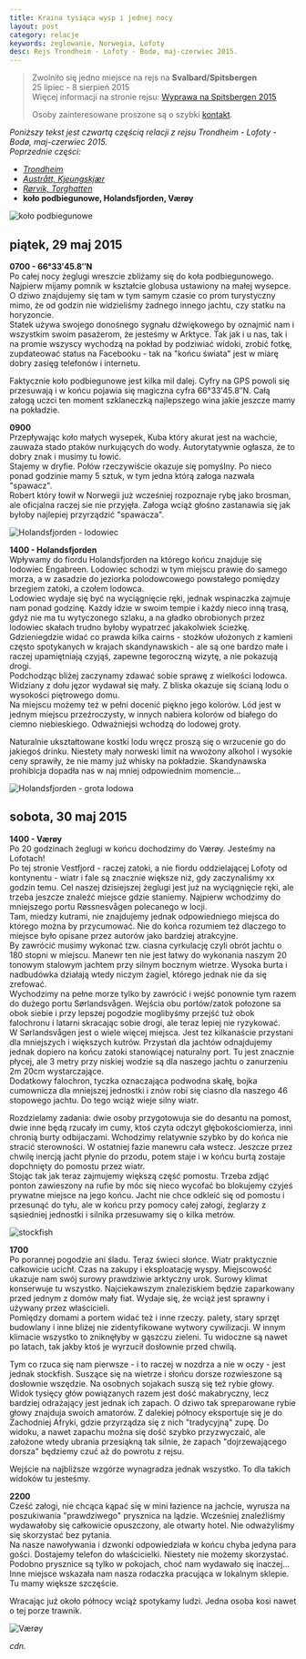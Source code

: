 ```yaml
---
title: Kraina tysiąca wysp i jednej nocy
layout: post
category: relacje
keywords: żeglowanie, Norwegia, Lofoty
desc: Rejs Trondheim - Lofoty - Bodø, maj-czerwiec 2015.
---
```


>  
> Zwolniło się jedno miejsce na rejs na **Svalbard/Spitsbergen**  
> 25 lipiec - 8 sierpień 2015   
> Więcej informacji na stronie rejsu: [Wyprawa na Spitsbergen 2015](/wyprawa-polonijna-na-spitsbergen-2015)  
>   
> Osoby zainteresowane proszone są o szybki [kontakt](/rejsy/rezerwacja.html).  
>  

*Poniższy tekst jest czwartą częścią relacji z rejsu Trondheim - Lofoty - Bodø, maj-czerwiec 2015.*  
*Poprzednie części:*

* *[Trondheim](/kraina-1000-wysp-i-1-nocy/)*
* *[Austrått, Kjeungskjær](/kraina-1000-wysp-i-1-nocy-cz2/)*
* *[Rørvik, Torghatten](/kraina-1000-wysp-i-1-nocy-cz3/)*
* **koło podbiegunowe, Holandsfjorden, Værøy**

![koło podbiegunowe](/img/2015/norwegia/kolo-podbiegunowe.jpg)

## piątek, 29 maj 2015
**0700 - 66°33′45.8″N**   
Po całej nocy żeglugi wreszcie zbliżamy się do koła podbiegunowego. Najpierw mijamy pomnik w kształcie globusa ustawiony na małej wysepce. O dziwo znajdujemy się tam 
w tym samym czasie co prom turystyczny mimo, że od godzin nie widzieliśmy żadnego innego jachtu, czy statku na horyzoncie.   
Statek używa swojego donośnego sygnału dźwiękowego by oznajmić nam i wszystkim swoim pasażerom, że jesteśmy w Arktyce. Tak jak i u nas, tak i na promie wszyscy wychodzą 
na pokład by podziwiać widoki, zrobić fotkę, zupdateować status na Facebooku - tak na "końcu świata" jest w miarę dobry zasięg telefonów i internetu.  

Faktycznie koło podbiegunowe jest kilka mil dalej. Cyfry na GPS powoli się przesuwają i w końcu pojawia się magiczna cyfra 66°33′45.8″N. Całą załogą uczci ten moment 
szklaneczką najlepszego wina jakie jeszcze mamy na pokładzie.  

**0900**  
Przepływając koło małych wysepek, Kuba który akurat jest na wachcie, zauważa stado ptaków nurkujących do wody. Autorytatywnie ogłasza, że to dobry znak i musimy tu łowić.  
Stajemy w dryfie. Połów rzeczywiście okazuje się pomyślny. Po nieco ponad godzinie mamy 5 sztuk, w tym jedna którą załoga nazwała "spawacz".  
Robert który łowił w Norwegii już wcześniej rozpoznaje rybę jako brosman, ale oficjalna raczej sie nie przyjęła. Załoga wciąż głośno zastanawia się jak byłoby najlepiej 
przyrządzić "spawacza".  

![Holandsfjorden - lodowiec](/img/2015/norwegia/holandsfjorden-lodowiec.jpg)

**1400 - Holandsfjorden**  
Wpływamy do fiordu Holandsfjorden na którego końcu znajduje się lodowiec Engabreen. Lodowiec schodzi w tym miejscu prawie do samego morza, a w zasadzie 
do jeziorka polodowcowego powstałego pomiędzy brzegiem zatoki, a czołem lodowca.  
Lodowiec wydaje się być na wyciągnięcie ręki, jednak wspinaczka zajmuje nam ponad godzinę. Każdy idzie w swoim tempie i każdy nieco inną trasą, gdyż nie ma tu wytyczonego
szlaku, a na gładko obrobionych przez lodowiec skałach trudno byłoby wypatrzeć jakakolwiek ścieżkę. Gdzieniegdzie widać co prawda kilka cairns - stożków ułożonych 
z kamieni często spotykanych w krajach skandynawskich - ale są one bardzo małe i raczej upamiętniają czyjąś, zapewne tegoroczną wizytę, a nie pokazują drogi.  
Podchodząc bliżej zaczynamy zdawać sobie sprawę z wielkości lodowca. Widziany z dołu jęzor wydawał się mały. Z bliska okazuje się ścianą lodu o wysokości piętrowego domu.  
Na miejscu możemy też w pełni docenić piękno jego kolorów. Lód jest w jednym miejscu przeźroczysty, w innych nabiera kolorów od białego do ciemno niebieskiego. Odważniejsi 
wchodzą do lodowej groty.  

Naturalnie ukształtowane kostki lodu wręcz proszą się o wrzucenie go do jakiegoś drinku. Niestety mały norweski limit na wwożony alkohol i wysokie ceny sprawiły, 
że nie mamy już whisky na pokładzie. Skandynawska prohibicja dopadła nas w naj mniej odpowiednim momencie...  

![Holandsfjorden - grota lodowa](/img/2015/norwegia/holandsfjorden-grota-lodowa.jpg)

## sobota, 30 maj 2015
**1400 - Værøy**  
Po 20 godzinach żeglugi w końcu dochodzimy do Værøy. Jesteśmy na Lofotach!   
Po tej stronie Vestfjord - raczej zatoki, a nie fiordu oddzielającej Lofoty od kontynentu - wiatr i fale są znacznie większe niż, gdy zaczynaliśmy xx godzin temu. 
Cel naszej dzisiejszej żeglugi jest już na wyciągnięcie ręki, ale trzeba jeszcze znaleźć miejsce gdzie staniemy. Najpierw wchodzimy do mniejszego portu Røssnesvågen 
polecanego w locji.  
Tam, miedzy kutrami, nie znajdujemy jednak odpowiedniego miejsca do którego można by przycumować. Nie do końca rozumiem też dlaczego to miejsce było opisane przez autorów 
jako bardziej atrakcyjne.  
By zawrócić musimy wykonać tzw. ciasna cyrkulację czyli obrót jachtu o 180 stopni w miejscu. Manewr ten nie jest łatwy do wykonania naszym 20 tonowym stalowym jachtem 
przy silnym bocznym wietrze. Wysoka burta i nadbudówka działają wtedy niczym żagiel, którego jednak nie da się zrefować.   
Wychodzimy na pełne morze tylko by zawrócić i wejść ponownie tym razem do dużego portu Sørlandsvågen. Wejścia obu portów/zatok połozone sa obok siebie i przy lepszej pogodzie 
moglibyśmy przejść tuż obok falochronu i latarni skracając sobie drogi, ale teraz lepiej nie ryzykować.   
W Sørlandsvågen jest o wiele więcej miejsca. Jest tez kilkanaście przystani dla mniejszych i większych kutrów. Przystań dla jachtów odnajdujemy jednak dopiero na końcu zatoki 
stanowiącej naturalny port. Tu jest znacznie płycej, ale 3 metry przy niskiej wodzie są dla naszego jachtu o zanurzeniu 2m 20cm wystarczające.   
Dodatkowy falochron, tyczka oznaczająca podwodna skałę, bojka cumownicza dla mniejszej jednostki i znów robi się ciasno dla naszego 46 stopowego jachtu. Do tego 
wciąż wieje silny wiatr.  

Rozdzielamy zadania: dwie osoby przygotowuja sie do desantu na pomost, dwie inne będą rzucały im cumy, ktoś czyta odczyt głębokościomierza, inni chronią burty odbijaczami. 
Wchodzimy relatywnie szybko by do końca nie stracić sterowności. W ostatniej fazie manewru cała wstecz. Jeszcze przez chwilę inercją jacht płynie do przodu, potem staje 
i w końcu burtą zostaje dopchnięty do pomostu przez wiatr.  
Stojąc tak jak teraz zajmujemy większą część pomostu. Trzeba zdjąć ponton zawieszony na rufie by móc się nieco wycofać bo blokujemy czyjeś prywatne miejsce na jego końcu. 
Jacht nie chce odkleić się od pomostu i przesunąć do tyłu, ale w końcu przy pomocy całej załogi, żeglarzy z sąsiedniej jednostki i silnika przesuwamy się o kilka metrów.  

![stockfish](/img/2015/norwegia/stockfish.jpg)

**1700**  
Po porannej pogodzie ani śladu. Teraz świeci słońce. Wiatr praktycznie całkowicie ucichł. Czas na zakupy i eksploatację wyspy. Miejscowość ukazuje nam swój surowy 
prawdziwie arktyczny urok. Surowy klimat konserwuje tu wszystko. Najciekawszym znaleziskiem będzie zaparkowany przed jednym z domów mały fiat. Wydaje się, że wciąż 
jest sprawny i używany przez właścicieli.  
Pomiędzy domami a portem widać też i inne rzeczy. palety, stary sprzęt budowlany i inne bliżej nie zidentyfikowane wytwory cywilizacji. W innym klimacie wszystko 
to zniknęłyby w gąszczu zieleni. Tu widoczne są nawet po latach, tak jakby ktoś je wyrzucił dosłownie przed chwilą.  

Tym co rzuca się nam pierwsze - i to raczej w nozdrza a nie w oczy - jest jednak stockfish. Suszące się na wietrze i słońcu dorsze rozwieszone są dosłownie wszędzie. 
Na osobnych sojakach suszą się też rybie głowy. Widok tysięcy głów powiązanych razem jest dość makabryczny, lecz bardziej odrażający jest jednak ich zapach. O dziwo 
tak spreparowane rybie głowy znajduja swoich amatorów. Z dalekiej północy eksportuje się je do Zachodniej Afryki, gdzie przyrządza się z nich "tradycyjną" zupę.
Do widoku, a nawet zapachu można się dość szybko przyzwyczaić, ale założone wtedy ubrania przesiąkną tak silnie, że zapach "dojrzewającego dorsza" będziemy czuć 
aż do powrotu z rejsu.  

Wejście na najbliższe wzgórze wynagradza jednak wszystko. To dla takich widoków tu jesteśmy.  

**2200**   
Cześć załogi, nie chcąca kąpać się w mini łazience na jachcie, wyrusza na poszukiwania "prawdziwego" prysznica na lądzie. Wcześniej znaleźliśmy wydawałoby 
się całkowicie opuszczony, ale otwarty hotel. Nie odważyliśmy się skorzystać bez pytania.  
Na nasze nawoływania i dzwonki odpowiedziała w końcu chyba jedyna para gości. Dostajemy telefon do właścicielki. Niestety nie możemy skorzystać. Podobno prysznice są 
tylko w pokojach, choć nam wydawało się inaczej...   
Inne miejsce wskazała nam nasza rodaczka pracująca w lokalnym sklepie. Tu mamy większe szczęście.  

Wracając już około północy wciąż spotykamy ludzi. Jedna osoba kosi nawet o tej porze trawnik.  

![Værøy](/img/2015/norwegia/vaeroy.jpg)

*cdn.*
